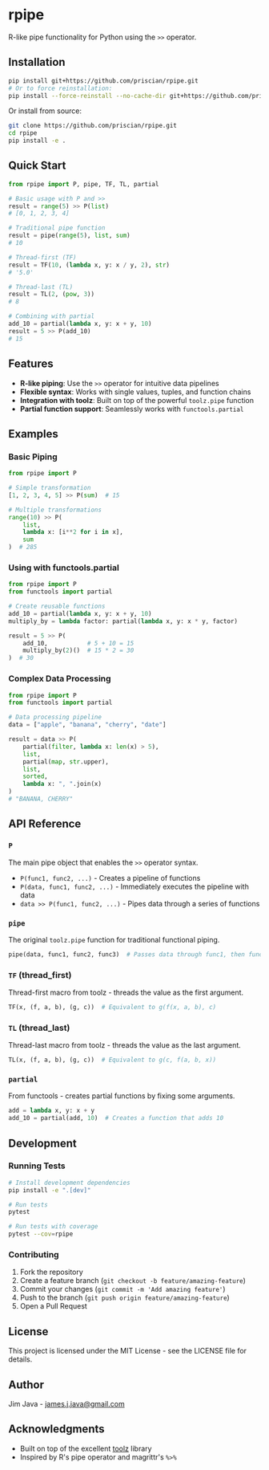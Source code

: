 # rpipe

R-like pipe functionality for Python using the `>>` operator.

## Installation

```bash
pip install git+https://github.com/priscian/rpipe.git
# Or to force reinstallation:
pip install --force-reinstall --no-cache-dir git+https://github.com/priscian/rpipe.git
```

Or install from source:

```bash
git clone https://github.com/priscian/rpipe.git
cd rpipe
pip install -e .
```

## Quick Start

```python
from rpipe import P, pipe, TF, TL, partial

# Basic usage with P and >>
result = range(5) >> P(list)
# [0, 1, 2, 3, 4]

# Traditional pipe function
result = pipe(range(5), list, sum)
# 10

# Thread-first (TF)
result = TF(10, (lambda x, y: x / y, 2), str)
# '5.0'

# Thread-last (TL)
result = TL(2, (pow, 3))
# 8

# Combining with partial
add_10 = partial(lambda x, y: x + y, 10)
result = 5 >> P(add_10)
# 15
```

## Features

- **R-like piping**: Use the `>>` operator for intuitive data pipelines
- **Flexible syntax**: Works with single values, tuples, and function chains
- **Integration with toolz**: Built on top of the powerful `toolz.pipe` function
- **Partial function support**: Seamlessly works with `functools.partial`

## Examples

### Basic Piping

```python
from rpipe import P

# Simple transformation
[1, 2, 3, 4, 5] >> P(sum)  # 15

# Multiple transformations
range(10) >> P(
    list,
    lambda x: [i**2 for i in x],
    sum
)  # 285
```

### Using with functools.partial

```python
from rpipe import P
from functools import partial

# Create reusable functions
add_10 = partial(lambda x, y: x + y, 10)
multiply_by = lambda factor: partial(lambda x, y: x * y, factor)

result = 5 >> P(
    add_10,           # 5 + 10 = 15
    multiply_by(2)()  # 15 * 2 = 30
)  # 30
```

### Complex Data Processing

```python
from rpipe import P
from functools import partial

# Data processing pipeline
data = ["apple", "banana", "cherry", "date"]

result = data >> P(
    partial(filter, lambda x: len(x) > 5),
    list,
    partial(map, str.upper),
    list,
    sorted,
    lambda x: ", ".join(x)
)
# "BANANA, CHERRY"
```

## API Reference

### `P`

The main pipe object that enables the `>>` operator syntax.

- `P(func1, func2, ...)` - Creates a pipeline of functions
- `P(data, func1, func2, ...)` - Immediately executes the pipeline with data
- `data >> P(func1, func2, ...)` - Pipes data through a series of functions

### `pipe`

The original `toolz.pipe` function for traditional functional piping.

```python
pipe(data, func1, func2, func3)  # Passes data through func1, then func2, then func3
```

### `TF` (thread_first)

Thread-first macro from toolz - threads the value as the first argument.

```python
TF(x, (f, a, b), (g, c))  # Equivalent to g(f(x, a, b), c)
```

### `TL` (thread_last)

Thread-last macro from toolz - threads the value as the last argument.

```python
TL(x, (f, a, b), (g, c))  # Equivalent to g(c, f(a, b, x))
```

### `partial`

From functools - creates partial functions by fixing some arguments.

```python
add = lambda x, y: x + y
add_10 = partial(add, 10)  # Creates a function that adds 10
```

## Development

### Running Tests

```bash
# Install development dependencies
pip install -e ".[dev]"

# Run tests
pytest

# Run tests with coverage
pytest --cov=rpipe
```

### Contributing

1. Fork the repository
2. Create a feature branch (`git checkout -b feature/amazing-feature`)
3. Commit your changes (`git commit -m 'Add amazing feature'`)
4. Push to the branch (`git push origin feature/amazing-feature`)
5. Open a Pull Request

## License

This project is licensed under the MIT License - see the LICENSE file for details.

## Author

Jim Java - james.j.java@gmail.com

## Acknowledgments

- Built on top of the excellent [toolz](https://github.com/pytoolz/toolz) library
- Inspired by R's pipe operator and magrittr's `%>%`
